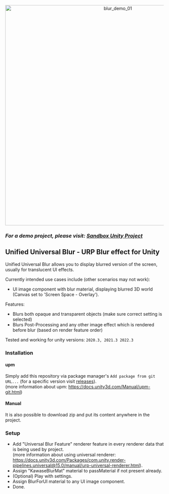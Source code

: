<p align="center">
  <img width="700" alt="blur_demo_01" src="https://github.com/lukakldiashvili/Unified-Universal-Blur/assets/42884387/cebc5905-269c-46fe-9ee6-81d13658b494">
</p>

### <i>For a demo project, please visit: <a href="https://github.com/lukakldiashvili/Unified-Universal-Blur-Sandbox">Sandbox Unity Project</a></i>


## Unified Universal Blur - URP Blur effect for Unity

Unified Universal Blur allows you to display blurred version of the screen, usually for translucent UI effects.

Currently intended use cases include (other scenarios may not work):
- UI image component with blur material, displaying blurred 3D world (Canvas set to 'Screen Space - Overlay').

Features:
- Blurs both opaque and transparent objects (make sure correct setting is selected)
- Blurs Post-Processing and any other image effect which is rendered before blur (based on render feature order)

Tested and working for unity versions: `2020.3, 2021.3 2022.3`


### Installation

#### upm
Simply add this repository via package manager's `Add package from git URL...` (for a specific version visit [releases](https://github.com/lukakldiashvili/Unified-Universal-Blur/releases)).
<br>
(more information about upm: https://docs.unity3d.com/Manual/upm-git.html)

#### Manual
It is also possible to download zip and put its content anywhere in the project.
<br>

### Setup

- Add "Universal Blur Feature" renderer feature in every renderer data that is being used by project.
<br>(more information about using universal renderer: https://docs.unity3d.com/Packages/com.unity.render-pipelines.universal@15.0/manual/urp-universal-renderer.html).
- Assign "KawaseBlurMat" material to passMaterial if not present already.
- (Optional) Play with settings.
- Assign BlurForUI material to any UI image component.
- Done.
